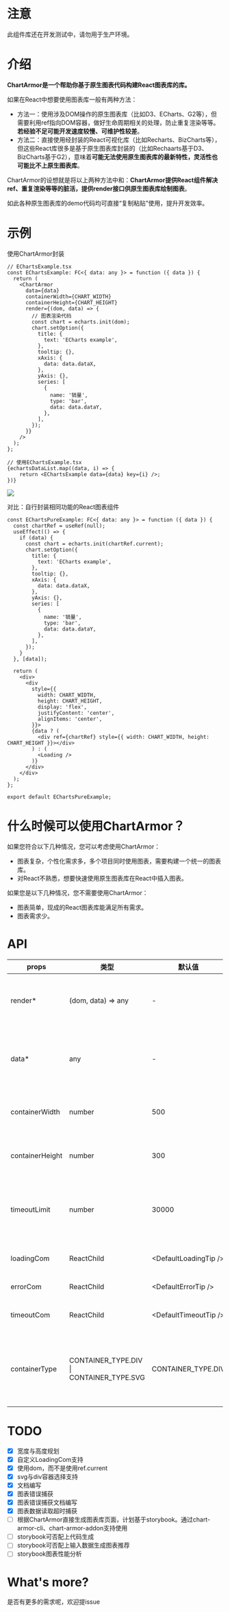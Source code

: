 # 注意
此组件库还在开发测试中，请勿用于生产环境。

# 介绍
**ChartArmor是一个帮助你基于原生图表代码构建React图表库的库。**

如果在React中想要使用图表库一般有两种方法：
* 方法一：使用涉及DOM操作的原生图表库（比如D3、ECharts、G2等），但需要利用ref指向DOM容器，做好生命周期相关的处理，防止重复渲染等等。**若经验不足可能开发速度较慢、可维护性较差**。
* 方法二：直接使用经封装的React可视化库（比如Recharts、BizCharts等），但这些React库很多是基于原生图表库封装的（比如Rechaarts基于D3、BizCharts基于G2），意味着**可能无法使用原生图表库的最新特性，灵活性也可能比不上原生图表库**。

ChartArmor的设想就是将以上两种方法中和：**ChartArmor提供React组件解决ref、重复渲染等等的脏活，提供render接口供原生图表库绘制图表**。

如此各种原生图表库的demo代码均可直接“复制粘贴”使用，提升开发效率。

# 示例
使用ChartArmor封装
```tsx
// EChartsExample.tsx
const EChartsExample: FC<{ data: any }> = function ({ data }) {
  return (
    <ChartArmor
      data={data}
      containerWidth={CHART_WIDTH}
      containerHeight={CHART_HEIGHT}
      render={(dom, data) => {
        // 图表渲染代码
        const chart = echarts.init(dom);
        chart.setOption({
          title: {
            text: 'ECharts example',
          },
          tooltip: {},
          xAxis: {
            data: data.dataX,
          },
          yAxis: {},
          series: [
            {
              name: '销量',
              type: 'bar',
              data: data.dataY,
            },
          ],
        });
      }}
    />
  );
};

// 使用EChartsExample.tsx
{echartsDataList.map((data, i) => {
    return <EChartsExample data={data} key={i} />;
})}
```
![](https://github.com/Joeoeoe/chart-armor/blob/master/static/image/echarts-example.gif?raw=true)

对比：自行封装相同功能的React图表组件
```tsx
const EChartsPureExample: FC<{ data: any }> = function ({ data }) {
  const chartRef = useRef(null);
  useEffect(() => {
    if (data) {
      const chart = echarts.init(chartRef.current);
      chart.setOption({
        title: {
          text: 'ECharts example',
        },
        tooltip: {},
        xAxis: {
          data: data.dataX,
        },
        yAxis: {},
        series: [
          {
            name: '销量',
            type: 'bar',
            data: data.dataY,
          },
        ],
      });
    }
  }, [data]);

  return (
    <div>
      <div
        style={{
          width: CHART_WIDTH,
          height: CHART_HEIGHT,
          display: 'flex',
          justifyContent: 'center',
          alignItems: 'center',
        }}>
        {data ? (
          <div ref={chartRef} style={{ width: CHART_WIDTH, height: CHART_HEIGHT }}></div>
        ) : (
          <Loading />
        )}
      </div>
    </div>
  );
};

export default EChartsPureExample;
```

# 什么时候可以使用ChartArmor？
如果您符合以下几种情况，您可以考虑使用ChartArmor：
* 图表复杂，个性化需求多，多个项目同时使用图表，需要构建一个统一的图表库。
* 对React不熟悉，想要快速使用原生图表库在React中插入图表。

如果您是以下几种情况，您不需要使用ChartArmor：
* 图表简单，现成的React图表库能满足所有需求。
* 图表需求少。

# API
| props           | 类型                                     | 默认值                | 说明                                                        |
| --------------- | ---------------------------------------- | --------------------- | ----------------------------------------------------------- |
| render*         | (dom, data) => any                       | -                     | 渲染图表代码，dom为图表容器，data为图表所需数据             |
| data*           | any                                      | -                     | 渲染图表时所用数据，data为空值时ChartArmor显示loading       |
| containerWidth  | number                                   | 500                   | 图表容器宽度，一般可和图表宽度相同                          |
| containerHeight | number                                   | 300                   | 图表容器高度，一般可和图表高度相同                          |
| timeoutLimit    | number                                   | 30000                 | 数据请求超时(timeout)时间，当数据获取超时时会出现超时提示   |
| loadingCom      | ReactChild                               | \<DefaultLoadingTip /> | 自定义loading时的提示                                       |
| errorCom        | ReactChild                               | \<DefaultErrorTip />   | 自定义error时的提示                                         |
| timeoutCom      | ReactChild                               | \<DefaultTimeoutTip /> | 自定义timeout时的提示                                       |
| containerType   | CONTAINER_TYPE.DIV \| CONTAINER_TYPE.SVG | CONTAINER_TYPE.DIV    | 图表容器是div或svg，某些图表库主要使用svg绘制图表（例如d3） |

# TODO
- [x] 宽度与高度规划
- [x] 自定义LoadingCom支持
- [x] 使用dom，而不是使用ref.current
- [x] svg与div容器选择支持
- [x] 文档编写
- [x] 图表错误捕获
- [x] 图表错误捕获文档编写
- [x] 图表数据读取超时捕获
- [ ] 根据ChartArmor直接生成图表库页面，计划基于storybook。通过chart-armor-cli、chart-armor-addon支持使用
- [ ] storybook可否配上代码生成
- [ ] storybook可否配上输入数据生成图表推荐
- [ ] storybook图表性能分析

# What's more?
是否有更多的需求呢，欢迎提issue